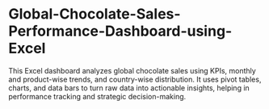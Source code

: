 # Global-Chocolate-Sales-Performance-Dashboard-using-Excel
This Excel dashboard analyzes global chocolate sales using KPIs, monthly and product-wise trends, and country-wise distribution. It uses pivot tables, charts, and data bars to turn raw data into actionable insights, helping in performance tracking and strategic decision-making.
